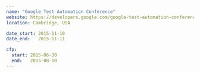 ```yaml
---
name: "Google Test Automation Conference"
website: https://developers.google.com/google-test-automation-conference/2015/
location: Cambridge, USA

date_start: 2015-11-10
date_end:   2015-11-11

cfp:
  start: 2015-06-30
  end:   2015-08-10
---
```

